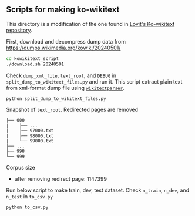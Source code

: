 ## Scripts for making ko-wikitext

This directory is a modification of the one found in [Lovit's Ko-wikitext repository](https://github.com/lovit/kowikitext/).

First, download and decompress dump data from https://dumps.wikimedia.org/kowiki/20240501/

```bash
cd kowikitext_script
./download.sh 20240501
```

Check `dump_xml_file`, `text_root`, and `DEBUG` in `split_dump_to_wikitext_files.py` and run it.
This script extract plain text from xml-format dump file using [`wikitextparser`](https://pypi.org/project/wikitextparser/).

```
python split_dump_to_wikitext_files.py
```

Snapshot of `text_root`. Redirected pages are removed

```
├── 000
|    ├── ...
|    ├── 97000.txt
|    ├── 98000.txt
|    └── 99000.txt
├── ...
├── 998
└── 999
```

Corpus size
- after removing redirect page: 1147399

Run below script to make train, dev, test dataset. Check `n_train`, `n_dev`, and `n_test` in `to_csv.py`

```
python to_csv.py
```